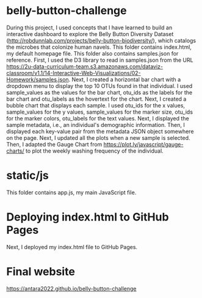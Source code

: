 # belly-button-challenge

During this project, I used concepts that I have learned to build an interactive dashboard to explore the Belly Button Diversity Dataset (http://robdunnlab.com/projects/belly-button-biodiversity/), which catalogs the microbes that colonize human navels. This folder contains index.html, my default homepage file. This folder also contains samples.json for reference. First, I used the D3 library to read in samples.json from the URL https://2u-data-curriculum-team.s3.amazonaws.com/dataviz-classroom/v1.1/14-Interactive-Web-Visualizations/02-Homework/samples.json. Next, I created a horizontal bar chart with a dropdown menu to display the top 10 OTUs found in that individual. I used sample_values as the values for the bar chart, otu_ids as the labels for the bar chart and otu_labels as the hovertext for the chart. Next, I created a bubble chart that displays each sample. I used otu_ids for the x values, sample_values for the y values, sample_values for the marker size, otu_ids for the marker colors, otu_labels for the text values. Next, I displayed the sample metadata, i.e., an individual's demographic information. Then, I displayed each key-value pair from the metadata JSON object somewhere on the page. Next, I updated all the plots when a new sample is selected. Then, I adapted the Gauge Chart from https://plot.ly/javascript/gauge-charts/ to plot the weekly washing frequency of the individual.

# static/js

This folder contains app.js, my main JavaScript file.

# Deploying index.html to GitHub Pages
Next, I deployed my index.html file to GitHub Pages.

# Final website
https://antara2022.github.io/belly-button-challenge
